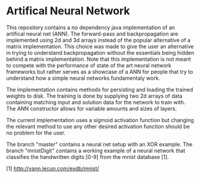 # Artifical Neural Network

This repository contains a no dependency java implementation of an artifical neural net (ANN). The forward-pass and backpropagation are implemented using 2d and 3d arrays instead of the popular alternative of a matrix implementation.
This choice was made to give the user an alternative in trying to understand backpropagation without the essentials being hidden behind a matrix implementation. 
Note that this implementation is not meant to compete with the performance of state of the art neural network frameworks but rather serves as a showcase of a ANN for people that try to understand how a simple neural networks fundamentaly work.

The implementation contains methods for persisting and loading the trained weights to disk. The training is done by supplying two 2d arrays of data containing matching input and solution data for the network to train with. The ANN constructor allows for variable amounts and sizes of layers.

The current implementation uses a sigmoid activation function but changing the relevant method to use any other desired activation function should be no problem for the user.

The branch "master" contains a neural net setup with an XOR example.
The branch "mnistDigit" contains a working example of a neural network that classifies the handwritten digits [0-9] from the mnist database [1].



[1] http://yann.lecun.com/exdb/mnist/
